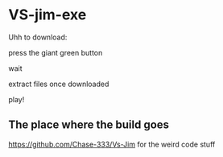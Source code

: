 # VS-jim-exe
Uhh to download:

press the giant green button

wait

extract files once downloaded

play!

## The place where the build goes
https://github.com/Chase-333/Vs-Jim for the weird code stuff
